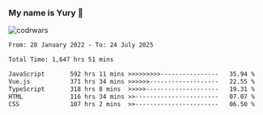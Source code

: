 ### My name is Yury 👋 
![codrwars](https://www.codewars.com/users/litury/badges/micro) 


<!--START_SECTION:waka-->

```txt
From: 28 January 2022 - To: 24 July 2025

Total Time: 1,647 hrs 51 mins

JavaScript       592 hrs 11 mins >>>>>>>>>----------------   35.94 %
Vue.js           371 hrs 34 mins >>>>>>-------------------   22.55 %
TypeScript       318 hrs 8 mins  >>>>>--------------------   19.31 %
HTML             116 hrs 34 mins >>-----------------------   07.07 %
CSS              107 hrs 2 mins  >>-----------------------   06.50 %
```

<!--END_SECTION:waka-->

